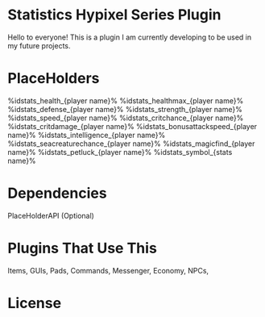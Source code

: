 # Statistics Hypixel Series Plugin

Hello to everyone!
This is a plugin I am currently developing to be used in my future projects.

# PlaceHolders

%idstats_health_{player name}% %idstats_healthmax_{player name}% %idstats_defense_{player name}% %idstats_strength_{player name}% %idstats_speed_{player name}% %idstats_critchance_{player name}% %idstats_critdamage_{player name}% %idstats_bonusattackspeed_{player name}% %idstats_intelligence_{player name}% %idstats_seacreaturechance_{player name}% %idstats_magicfind_{player name}% %idstats_petluck_{player name}% %idstats_symbol_{stats name}%

# Dependencies

PlaceHolderAPI (Optional)

# Plugins That Use This

Items, GUIs, Pads, Commands, Messenger, Economy, NPCs, 
# License
